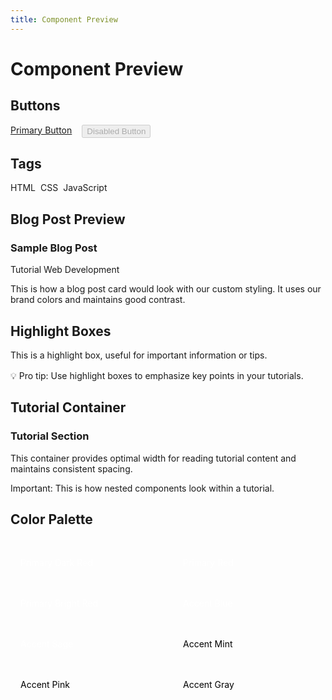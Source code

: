 ```yaml
---
title: Component Preview
---
```


# Component Preview

## Buttons

<div class="button-preview" style="display: flex; gap: 1rem; margin: 1rem 0;">
  <a href="#" class="custom-button">Primary Button</a>
  <button class="custom-button" disabled>Disabled Button</button>
</div>

## Tags

<div class="tag-preview" style="display: flex; gap: 0.5rem; margin: 1rem 0;">
  <span class="tag">HTML</span>
  <span class="tag">CSS</span>
  <span class="tag">JavaScript</span>
</div>

## Blog Post Preview

<div class="blog-post">
  <h3>Sample Blog Post</h3>
  <div style="margin: 0.5rem 0;">
    <span class="tag">Tutorial</span>
    <span class="tag">Web Development</span>
  </div>
  <p>This is how a blog post card would look with our custom styling. It uses our brand colors and maintains good contrast.</p>
</div>

## Highlight Boxes

<div class="highlight-box">
  This is a highlight box, useful for important information or tips.
</div>

<div class="highlight-box" style="margin-top: 1rem;">
  💡 Pro tip: Use highlight boxes to emphasize key points in your tutorials.
</div>

## Tutorial Container

<div class="tutorial-container">
  <h3>Tutorial Section</h3>
  <p>This container provides optimal width for reading tutorial content and maintains consistent spacing.</p>
  <div class="highlight-box">
    Important: This is how nested components look within a tutorial.
  </div>
</div>

## Color Palette

<div style="display: grid; grid-template-columns: repeat(auto-fit, minmax(200px, 1fr)); gap: 1rem; margin: 2rem 0;">
  <div style="padding: 1rem; background: var(--primary-dark-red); color: white;">Primary Dark Red</div>
  <div style="padding: 1rem; background: var(--primary-red); color: white;">Primary Red</div>
  <div style="padding: 1rem; background: var(--primary-bright-red); color: white;">Primary Bright Red</div>
  <div style="padding: 1rem; background: var(--accent-blue); color: white;">Accent Blue</div>
  <div style="padding: 1rem; background: var(--accent-sage); color: white;">Accent Sage</div>
  <div style="padding: 1rem; background: var(--accent-mint); color: black;">Accent Mint</div>
  <div style="padding: 1rem; background: var(--accent-pink); color: black;">Accent Pink</div>
  <div style="padding: 1rem; background: var(--accent-gray); color: black;">Accent Gray</div>
</div>
